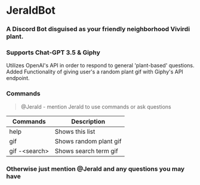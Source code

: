 # JeraldBot
### A Discord Bot disguised as your friendly neighborhood Vivirdi plant.
### Supports Chat-GPT 3.5 & Giphy
Utilizes OpenAI's API in order to respond to general 'plant-based' questions.  
Added Functionality of giving user's a random plant gif with Giphy's API endpoint.
### Commands
> @Jerald - mention Jerald to use commands or ask questions

| Commands      | Description           |
|---------------|-----------------------|
| help          | Shows this list       |
| gif           | Shows random plant gif |
| gif -<search\> | Shows search term gif |

### Otherwise just mention @Jerald and any questions you may have
